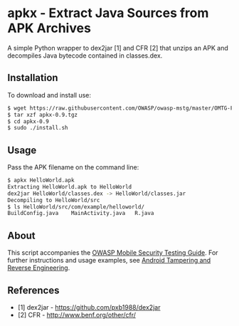 # apkx - Extract Java Sources from APK Archives

A simple Python wrapper to dex2jar [1] and CFR [2] that unzips an APK and decompiles Java bytecode contained in classes.dex.

## Installation

To download and install use:

```bash
$ wget https://raw.githubusercontent.com/OWASP/owasp-mstg/master/OMTG-Files/Download/apkx-0.9.tgz
$ tar xzf apkx-0.9.tgz
$ cd apkx-0.9
$ sudo ./install.sh
```

## Usage

Pass the APK filename on the command line:

```bash
$ apkx HelloWorld.apk 
Extracting HelloWorld.apk to HelloWorld
dex2jar HelloWorld/classes.dex -> HelloWorld/classes.jar
Decompiling to HelloWorld/src
$ ls HelloWorld/src/com/example/helloworld/
BuildConfig.java	MainActivity.java	R.java
```

## About

This script accompanies the [OWASP Mobile Security Testing Guide](https://github.com/OWASP/owasp-mstg). For further instructions and usage examples, see [Android Tampering and Reverse Engineering](https://github.com/OWASP/owasp-mstg/blob/master/Document/0x05c-Reverse-Engineering-and-Tampering.md).

## References

- [1] dex2jar - https://github.com/pxb1988/dex2jar
- [2] CFR - http://www.benf.org/other/cfr/

